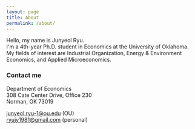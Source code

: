 ```yaml
---
layout: page
title: About
permalink: /about/
---
```


Hello, my name is Junyeol Ryu.  
I'm a 4th-year Ph.D. student in Economics at the University of Oklahoma.  
My fields of interest are Industrial Organization, Energy & Environment Economics, and Applied Microeconomics.  


### Contact me

Department of Economics  
308 Cate Center Drive, Office 230  
Norman, OK 73019  

junyeol.ryu-1@ou.edu  (OU)  
ryujy1981@gmail.com  (personal)  

